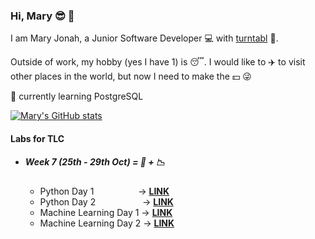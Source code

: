 ### Hi, Mary :sunglasses: 👋

I am Mary Jonah, a Junior Software Developer 💻 with [turntabl](https://turntabl.io/) 🏢. 

Outside of work, my hobby (yes I have 1) is 😴. I would like to ✈️ to visit other places in the world, but now I need to make the 💵 😜

🌱 currently learning PostgreSQL

[![Mary's GitHub stats](https://github-readme-stats.vercel.app/api?username=maryjonah-turntabl&hide=contribs,prs,stars,issues)](https://github.com/maryjonah-turntabl/github-readme-stats)

#### Labs for TLC
- ##### Week 7 (25th - 29th Oct) = 🐍 + 📉 
    - Python Day 1 &nbsp;&nbsp;&nbsp;&nbsp;&nbsp;&nbsp;&nbsp;&nbsp;&nbsp;&nbsp;&nbsp;&nbsp;&nbsp;&nbsp;&nbsp;&nbsp; -> **[LINK](https://github.com/maryjonah-turntabl/TurnTabl-TLC-Labs/tree/main/Week-7/Day%2002%20Labs%20-%20Python)**
    - Python Day 2 &nbsp; &nbsp; &nbsp; &nbsp; &nbsp; &nbsp; &nbsp; &nbsp; &nbsp; -> **[LINK](https://github.com/maryjonah-turntabl/TurnTabl-TLC-Labs/tree/main/Week-7/Day%2003%20Labs%20-%20Python)**
    - Machine Learning Day 1 -> **[LINK](https://github.com/maryjonah-turntabl/TurnTabl-TLC-Labs/tree/main/Week-7/Day%2001%20Labs%20-%20Machine%20Learning)**
    - Machine Learning Day 2 -> **[LINK](https://github.com/maryjonah-turntabl/TurnTabl-TLC-Labs/tree/main/Week-7/Day%2002%20Labs%20-%20Machine%20Learning)**

<!--
**maryjonah-turntabl/maryjonah-turntabl** is a ✨ _special_ ✨ repository because its `README.md` (this file) appears on your GitHub profile.

Here are some ideas to get you started:

- 🔭 I’m currently working on ...
- 🌱 I’m currently learning ...
- 👯 I’m looking to collaborate on ...
- 🤔 I’m looking for help with ...
- 💬 Ask me about ...
- 📫 How to reach me: ...
- 😄 Pronouns: ...
- ⚡ Fun fact: ...
-->
